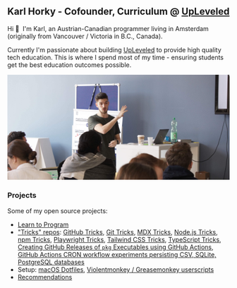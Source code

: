 ## Karl Horky - Cofounder, Curriculum @ [UpLeveled](https://upleveled.io)

Hi 👋&nbsp;&nbsp;I'm Karl, an Austrian-Canadian programmer living in Amsterdam (originally from Vancouver / Victoria in B.C., Canada).

Currently I'm passionate about building [UpLeveled](https://upleveled.io) to provide high quality tech education. This is where I spend most of my time - ensuring students get the best education outcomes possible.

<img src="https://raw.githubusercontent.com/karlhorky/karlhorky/main/karl-teaching.jpg" alt="Karl teaching students" />

### Projects

Some of my open source projects:

- [Learn to Program](https://github.com/karlhorky/learn-to-program)
- ["Tricks" repos](https://github.com/karlhorky?tab=repositories&q=tricks&type=public&language=&sort=name): [GitHub Tricks](https://github.com/karlhorky/github-tricks), [Git Tricks](https://github.com/karlhorky/git-tricks), [MDX Tricks](https://github.com/karlhorky/mdx-tricks), [Node.js Tricks](https://github.com/karlhorky/node-js-tricks), [npm Tricks](https://github.com/karlhorky/npm-tricks), [Playwright Tricks](https://github.com/karlhorky/playwright-tricks), [Tailwind CSS Tricks](https://github.com/karlhorky/tailwind-css-tricks), [TypeScript Tricks](https://github.com/karlhorky/typescript-tricks), [Creating GitHub Releases of `pkg` Executables using GitHub Actions](https://github.com/karlhorky/vercel-pkg-github-actions-release), [GitHub Actions CRON workflow experiments persisting CSV, SQLite, PostgreSQL databases](https://github.com/karlhorky/github-actions-database-persistence)
- Setup: [macOS Dotfiles](https://github.com/karlhorky/dotfiles), [Violentmonkey / Greasemonkey userscripts](https://github.com/karlhorky/userscripts)
- [Recommendations](https://github.com/karlhorky/recommendations)
